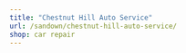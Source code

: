 ```yaml
---
title: "Chestnut Hill Auto Service"
url: /sandown/chestnut-hill-auto-service/
shop: car repair
---
```


